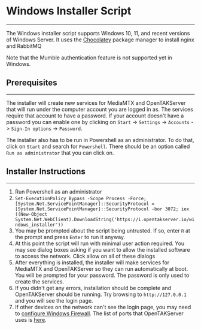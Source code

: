# Windows Installer Script

***

The Windows installer script supports Windows 10, 11, and recent versions of Windows Server. It uses the [Chocolatey](https://chocolatey.org/)
package manager to install nginx and RabbitMQ

Note that the Mumble authentication feature is not supported yet in Windows.

## Prerequisites

***

The installer will create new services for MediaMTX and OpenTAKServer that will run under the computer account you
are logged in as. The services require that account to have a password. If your account doesn't have a password you can 
enable one by clicking on `Start` -> `Settings` -> `Accounts` -> `Sign-In options` -> `Password`.

The installer also has to be run in Powershell as an administrator. To do that, click on `Start` and search for `Powershell`.
There should be an option called `Run as administrator` that you can click on.

## Installer Instructions

***

1. Run Powershell as an administrator
2. `Set-ExecutionPolicy Bypass -Scope Process -Force; [System.Net.ServicePointManager]::SecurityProtocol = [System.Net.ServicePointManager]::SecurityProtocol -bor 3072; iex ((New-Object System.Net.WebClient).DownloadString('https://i.opentakserver.io/windows_installer'))`
3. You may be prompted about the script being untrusted. If so, enter `R` at the prompt and press `Enter` to run it anyway.
4. At this point the script will run with minimal user action required. You may see dialog boxes asking if you want to allow the installed software to access the network. Click allow on all of these dialogs
5. After everything is installed, the installer will make services for MediaMTX and OpenTAKServer so they can run automatically at boot. You will be prompted for your password. The password is only used to create the services.
6. If you didn't get any errors, installation should be complete and OpenTAKServer should be running. Try browsing to `http://127.0.0.1` and you will see the login page.
7. If other devices on the network can't see the login page, you may need to [configure Windows Firewall](https://learn.microsoft.com/en-us/sql/reporting-services/report-server/configure-a-firewall-for-report-server-access?view=sql-server-ver16). The list of ports that OpenTAKServer uses is [here](../architecture.md).
